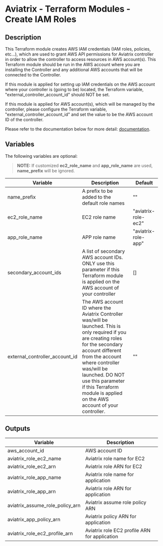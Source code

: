 # Aviatrix - Terraform Modules - Create IAM Roles

## Description
This Terraform module creates AWS IAM credentials (IAM roles, policies, etc...), which are used to grant AWS API
permissions for Aviatrix controller in order to allow the controller to access resources in AWS account(s). This
Terraform module should be run in the AWS account where you are installing the Controller and any additional AWS 
accounts that will be connected to the Controller.

If this module is applied for setting up IAM credentials on the AWS account where your controller is (going to be)
located, the Terraform variable, "external_controller_account_id" should NOT be set.

If this module is applied for AWS account(s), which will be managed by the controller, please configure the Terraform
variable, "external_controller_account_id" and set the value to be the AWS account ID of the controller.

Please refer to the documentation below for more detail:
[documentation](https://docs.aviatrix.com/HowTos/HowTo_IAM_role.html).

## Variables

The following variables are optional:

> **NOTE:** If customized **ec2_role_name** and **app_role_name** are used, **name_prefix** will be ignored.

| Variable  | Description | Default |
| --------- | ----------- | ------- |
| name_prefix | A prefix to be added to the default role names | "" |
| ec2_role_name | EC2 role name | "aviatrix-role-ec2" |
| app_role_name | APP role name | "aviatrix-role-app" |
| secondary_account_ids | A list of secondary AWS account IDs. ONLY use this parameter if this Terraform module is applied on the AWS account of your controller | [] |
| external_controller_account_id | The AWS account ID where the Aviatrix Controller was/will be launched. This is only required if you are creating roles for the secondary account different from the account where controller was/will be launched. DO NOT use this parameter if this Terraform module is applied on the AWS account of your controller. | "" |

## Outputs
| Variable  | Description |
| --------- | ----------- |
| aws_account_id | AWS account ID |
| aviatrix_role_ec2_name | Aviatrix role name for EC2 |
| aviatrix_role_ec2_arn | Aviatrix role ARN for EC2 |
| aviatrix_role_app_name | Aviatrix role name for application |
| aviatrix_role_app_arn | Aviatrix role ARN for application |
| aviatrix_assume_role_policy_arn | Aviatrix assume role policy ARN |
| aviatrix_app_policy_arn | Aviatrix policy ARN for application |
| aviatrix_role_ec2_profile_arn | Aviatrix role EC2 profile ARN for application |
